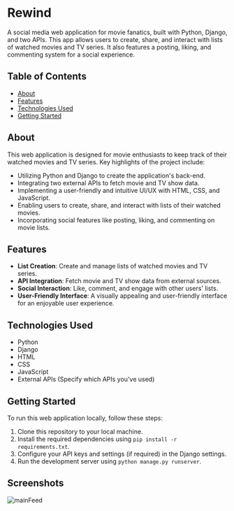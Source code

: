 # Rewind

A social media web application for movie fanatics, built with Python, Django, and two APIs. This app allows users to create, share, and interact with lists of watched movies and TV series. It also features a posting, liking, and commenting system for a social experience.

## Table of Contents

- [About](#about)
- [Features](#features)
- [Technologies Used](#technologies-used)
- [Getting Started](#getting-started)

## About

This web application is designed for movie enthusiasts to keep track of their watched movies and TV series. Key highlights of the project include:

- Utilizing Python and Django to create the application's back-end.
- Integrating two external APIs to fetch movie and TV show data.
- Implementing a user-friendly and intuitive UI/UX with HTML, CSS, and JavaScript.
- Enabling users to create, share, and interact with lists of their watched movies.
- Incorporating social features like posting, liking, and commenting on movie lists.

## Features

- **List Creation**: Create and manage lists of watched movies and TV series.
- **API Integration**: Fetch movie and TV show data from external sources.
- **Social Interaction**: Like, comment, and engage with other users' lists.
- **User-Friendly Interface**: A visually appealing and user-friendly interface for an enjoyable user experience.

## Technologies Used

- Python
- Django
- HTML
- CSS
- JavaScript
- External APIs (Specify which APIs you've used)

## Getting Started

To run this web application locally, follow these steps:

1. Clone this repository to your local machine.
2. Install the required dependencies using `pip install -r requirements.txt`.
3. Configure your API keys and settings (if required) in the Django settings.
4. Run the development server using `python manage.py runserver`.

## Screenshots


![mainFeed](https://github.com/hameedahl/movieList/assets/91581657/17a07efe-be46-4056-b7e7-55f7bd9c6abc)
